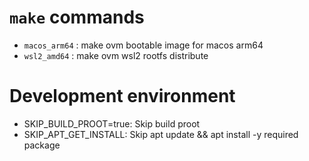# `make` commands
  - `macos_arm64` : make ovm bootable image for macos arm64
  - `wsl2_amd64`       : make ovm wsl2 rootfs distribute



# Development environment
- SKIP_BUILD_PROOT=true: Skip build proot
- SKIP_APT_GET_INSTALL: Skip apt update && apt install -y required package

